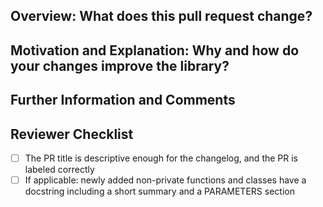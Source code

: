 <!-- Thank you for contributing to Manim Data Structures! Learn more about the process in our contributing guidelines: https://github.com/drageelr/manim-data-structures/blob/main/CONTRIBUTING.md -->

## Overview: What does this pull request change?
<!-- If there is more information than the PR title that should be added to our release changelog, add it in the following changelog section. This is optional, but recommended for larger pull requests. -->
<!--changelog-start-->

<!--changelog-end-->

## Motivation and Explanation: Why and how do your changes improve the library?
<!-- Optional for bugfixes, small enhancements, and documentation-related PRs. Otherwise, please give a short reasoning for your changes. -->


## Further Information and Comments
<!-- If applicable, put further comments for the reviewers here. -->



<!-- Thank you again for contributing! Do not modify the lines below, they are for reviewers. -->
## Reviewer Checklist
- [ ] The PR title is descriptive enough for the changelog, and the PR is labeled correctly
- [ ] If applicable: newly added non-private functions and classes have a docstring including a short summary and a PARAMETERS section
